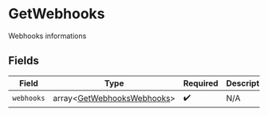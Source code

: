 # GetWebhooks

Webhooks informations


## Fields

| Field                                                                    | Type                                                                     | Required                                                                 | Description                                                              |
| ------------------------------------------------------------------------ | ------------------------------------------------------------------------ | ------------------------------------------------------------------------ | ------------------------------------------------------------------------ |
| `webhooks`                                                               | array<[GetWebhooksWebhooks](../../models/shared/GetWebhooksWebhooks.md)> | :heavy_check_mark:                                                       | N/A                                                                      |